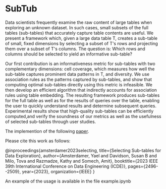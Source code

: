 # SubTub
Data scientists frequently examine the raw content of large tables when exploring an unknown dataset. In such cases, small subsets of the full tables (sub-tables) that accurately capture table contents are useful.
We present a framework which, given a large data table T, creates a sub-table of small, fixed dimensions by selecting a subset of T's rows and projecting them over a subset of T's columns. The question is: Which rows and columns should be selected to yield an informative sub-table?

Our first contribution is an informativeness metric for sub-tables with two complementary dimensions: cell coverage, which measures how well the sub-table captures prominent data patterns in T,  and diversity.
We use association rules as the patterns captured by sub-tables, and show that computing optimal sub-tables directly using this metric
is infeasible. We then develop an efficient algorithm that indirectly accounts for association rules using table embedding. The resulting framework produces sub-tables for the full table as well as for the results of queries over the table, enabling the user to quickly understand results and determine subsequent queries. Experimental results show that high-quality sub-tables can be efficiently computed,and verify the soundness of our metrics as well as the usefulness of selected sub-tables through user studies.


The implemention of the following [paper](https://ieeexplore.ieee.org/document/10184535). 

Please cite this work as follows:

@inproceedings{amsterdamer2023selecting,
  title={Selecting Sub-tables for Data Exploration},
  author={Amsterdamer, Yael and Davidson, Susan B and Milo, Tova and Razmadze, Kathy and Somech, Amit},
  booktitle={2023 IEEE 39th International Conference on Data Engineering (ICDE)},
  pages={2496--2509},
  year={2023},
  organization={IEEE}
}

An example of the usage is available in the file example.ipynb
